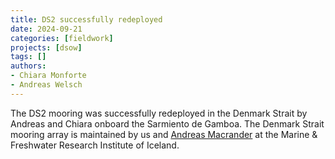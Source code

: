 ```yaml
---
title: DS2 successfully redeployed
date: 2024-09-21
categories: [fieldwork]
projects: [dsow]
tags: []
authors:
- Chiara Monforte
- Andreas Welsch
---
```


The DS2 mooring was successfully redeployed in the Denmark Strait by Andreas and Chiara onboard the Sarmiento de Gamboa.  The Denmark Strait mooring array is maintained by us and [Andreas Macrander](https://www.hafogvatn.is/is/midlun/utgafa/authors/andreas-macrander) at the Marine & Freshwater Research Institute of Iceland.


